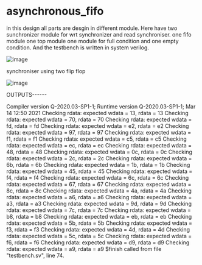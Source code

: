 # asynchronous_fifo
in this design all parts are desgin in different module. Here have two sunchronizer module for wrt synchronizer and read synchroniser. one fifo module one top module one module for full condition and one empty condition.
And the testbench is written in system verilog.


![image](https://user-images.githubusercontent.com/72481400/111077783-6c713580-8518-11eb-83e7-8f8824ece83f.png)


synchroniser using two flip flop


![image](https://user-images.githubusercontent.com/72481400/111077754-49468600-8518-11eb-9bfd-87d57d6dcd14.png)



OUTPUTS------


Compiler version Q-2020.03-SP1-1; Runtime version Q-2020.03-SP1-1;  Mar 14 12:50 2021
Checking rdata: expected wdata = 13, rdata = 13
Checking rdata: expected wdata = 70, rdata = 70
Checking rdata: expected wdata = fd, rdata = fd
Checking rdata: expected wdata = e2, rdata = e2
Checking rdata: expected wdata = 97, rdata = 97
Checking rdata: expected wdata = f1, rdata = f1
Checking rdata: expected wdata = c5, rdata = c5
Checking rdata: expected wdata = ec, rdata = ec
Checking rdata: expected wdata = 48, rdata = 48
Checking rdata: expected wdata = 0c, rdata = 0c
Checking rdata: expected wdata = 2c, rdata = 2c
Checking rdata: expected wdata = 6b, rdata = 6b
Checking rdata: expected wdata = 1b, rdata = 1b
Checking rdata: expected wdata = 45, rdata = 45
Checking rdata: expected wdata = f4, rdata = f4
Checking rdata: expected wdata = 6c, rdata = 6c
Checking rdata: expected wdata = 67, rdata = 67
Checking rdata: expected wdata = 8c, rdata = 8c
Checking rdata: expected wdata = 4a, rdata = 4a
Checking rdata: expected wdata = a6, rdata = a6
Checking rdata: expected wdata = a3, rdata = a3
Checking rdata: expected wdata = 9d, rdata = 9d
Checking rdata: expected wdata = 7c, rdata = 7c
Checking rdata: expected wdata = b8, rdata = b8
Checking rdata: expected wdata = eb, rdata = eb
Checking rdata: expected wdata = 5b, rdata = 5b
Checking rdata: expected wdata = f3, rdata = f3
Checking rdata: expected wdata = 4d, rdata = 4d
Checking rdata: expected wdata = 5c, rdata = 5c
Checking rdata: expected wdata = f6, rdata = f6
Checking rdata: expected wdata = d9, rdata = d9
Checking rdata: expected wdata = a9, rdata = a9
$finish called from file "testbench.sv", line 74.
